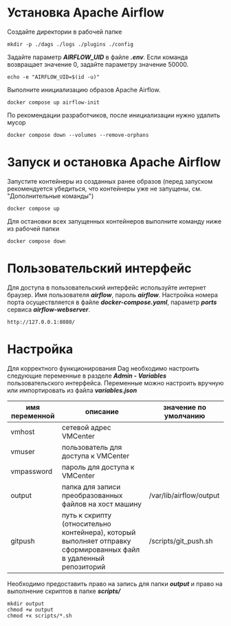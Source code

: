 
# Установка Apache Airflow

Создайте директории в рабочей папке

```
mkdir -p ./dags ./logs ./plugins ./config
```

Задайте параметр ***AIRFLOW_UID*** в файле ***.env***. Если команда возвращает значение 0, задайте параметру значение 50000. 

```
echo -e "AIRFLOW_UID=$(id -u)"
```

Выполните инициализацию образов Apache Airflow.

```
docker compose up airflow-init
```

По рекомендации разработчиков, после инициализации нужно удалить мусор

```
docker compose down --volumes --remove-orphans
```

# Запуск и остановка Apache Airflow

Запустите контейнеры из созданных ранее образов (перед запуском рекомендуется убедиться, что контейнеры уже не запущены, см. "Дополнительные команды")

```
docker compose up
```

Для остановки всех запущенных контейнеров выполните команду ниже из рабочей папки

```
docker compose down
```

# Пользовательский интерфейс

Для доступа в пользовательский интерфейс используйте интернет браузер. Имя пользователя ***airflow***, пароль ***airflow***. Настройка номера порта осуществляется в файле ***docker-compose.yaml***, параметр ***ports*** сервиса ***airflow-webserver***.

```
http://127.0.0.1:8080/
```
# Настройка

Для корректного функционирования Dag необходимо настроить следующие переменные в разделе ***Admin - Variables*** пользовательского интерфейса. Переменные можно настроить вручную или импортировать из файла ***variables.json***

| имя переменной | описание | значение по умолчанию |
| -------------- | -------- | --------------------- |
| vmhost | сетевой адрес VMCenter | |
| vmuser | пользователь для доступа к VMCenter | |
| vmpassword | пароль для доступа к VMCenter | |
| output | папка для записи преобразованных файлов на хост машину | /var/lib/airflow/output |
| gitpush | путь к скрипту (относительно контейнера), который выполняет отправку сформированных файл в удаленный репозиторий | /scripts/git_push.sh |

Необходимо предоставить право на запись для папки ***output*** и право на выполнение скриптов в папке ***scripts/***

```
mkdir output
chmod +w output
chmod +x scripts/*.sh
```



